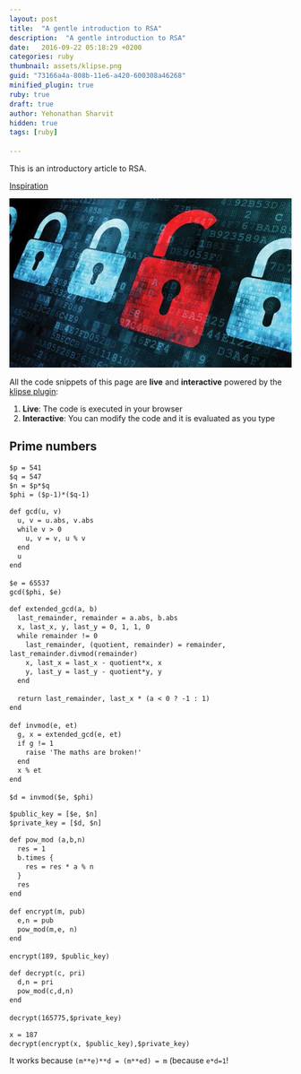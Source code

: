 ```yaml
---
layout: post
title:  "A gentle introduction to RSA"
description:  "A gentle introduction to RSA"
date:   2016-09-22 05:18:29 +0200
categories: ruby
thumbnail: assets/klipse.png
guid: "73166a4a-808b-11e6-a420-600308a46268"
minified_plugin: true
ruby: true
draft: true
author: Yehonathan Sharvit
hidden: true
tags: [ruby]

---
```



This is an introductory article to RSA.

[Inspiration](http://doctrina.org/How-RSA-Works-With-Examples.html)

![Crypto](/assets/crypto.jpg)

All the code snippets of this page are **live** and **interactive** powered by the [klipse plugin](https://github.com/viebel/klipse):

1. **Live**: The code is executed in your browser
2. **Interactive**: You can modify the code and it is evaluated as you type


## Prime numbers


~~~klipse-eval-ruby
$p = 541
$q = 547
$n = $p*$q
$phi = ($p-1)*($q-1)
~~~


~~~klipse-eval-ruby
def gcd(u, v)
  u, v = u.abs, v.abs
  while v > 0
    u, v = v, u % v
  end
  u
end

$e = 65537
gcd($phi, $e)

~~~

~~~klipse-eval-ruby
def extended_gcd(a, b)
  last_remainder, remainder = a.abs, b.abs
  x, last_x, y, last_y = 0, 1, 1, 0
  while remainder != 0
    last_remainder, (quotient, remainder) = remainder, last_remainder.divmod(remainder)
    x, last_x = last_x - quotient*x, x
    y, last_y = last_y - quotient*y, y
  end
 
  return last_remainder, last_x * (a < 0 ? -1 : 1)
end
 
def invmod(e, et)
  g, x = extended_gcd(e, et)
  if g != 1
    raise 'The maths are broken!'
  end
  x % et
end

$d = invmod($e, $phi)
~~~

~~~klipse-eval-ruby
$public_key = [$e, $n]
$private_key = [$d, $n]
~~~

~~~klipse-eval-ruby
def pow_mod (a,b,n)
  res = 1
  b.times {
    res = res * a % n
  }
  res
end

def encrypt(m, pub)
  e,n = pub
  pow_mod(m,e, n) 
end

encrypt(189, $public_key)
~~~

~~~klipse-eval-ruby
def decrypt(c, pri)
  d,n = pri
  pow_mod(c,d,n)
end

decrypt(165775,$private_key)
~~~

~~~klipse-eval-ruby
x = 187
decrypt(encrypt(x, $public_key),$private_key)
~~~

It works because `(m**e)**d = (m**ed) = m` (because `e*d=1`!

~~~klipse-eval-ruby
~~~

~~~klipse-eval-ruby
~~~

~~~klipse-eval-ruby
~~~

~~~klipse-eval-ruby
~~~


